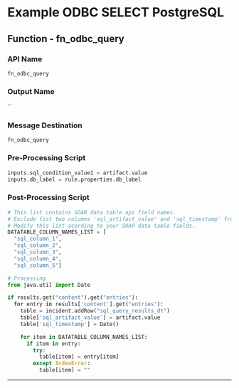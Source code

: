<!--
    DO NOT MANUALLY EDIT THIS FILE
    THIS FILE IS AUTOMATICALLY GENERATED WITH resilient-sdk codegen
-->

# Example ODBC SELECT PostgreSQL

## Function - fn_odbc_query

### API Name
`fn_odbc_query`

### Output Name
``

### Message Destination
`fn_odbc_query`

### Pre-Processing Script
```python
inputs.sql_condition_value1 = artifact.value
inputs.db_label = rule.properties.db_label
```

### Post-Processing Script
```python
# This list contains SOAR data table api field names.
# Exclude fist two columns 'sql_artifact_value' and 'sql_timestamp' from this list.
# Modify this list acording to your SOAR data table fields.
DATATABLE_COLUMN_NAMES_LIST = [
  "sql_column_1",
  "sql_column_2",
  "sql_column_3",
  "sql_column_4",
  "sql_column_5"]

# Processing
from java.util import Date

if results.get("content").get("entries"):
  for entry in results['content'].get("entries"):
    table = incident.addRow("sql_query_results_dt")
    table['sql_artifact_value'] = artifact.value
    table['sql_timestamp'] = Date()

    for item in DATATABLE_COLUMN_NAMES_LIST:
      if item in entry:
        try:
          table[item] = entry[item]
        except IndexError:
          table[item] = ""
```

---


